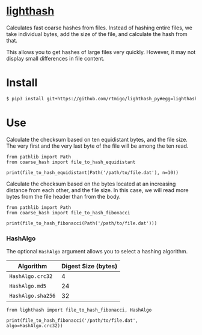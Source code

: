 # [lighthash](https://github.com/rtmigo/lighthash_py)

Calculates fast coarse hashes from files. Instead of hashing entire files, we take individual bytes, add the size of the file, and calculate the hash from that.

This allows you to get hashes of large files very quickly. However, it
may not display small differences in file content.

# Install

``` bash
$ pip3 install git+https://github.com/rtmigo/lighthash_py#egg=lighthash
```

# Use

Calculate the checksum based on ten equidistant bytes, and the file size. 
The very first and the very last byte of the file will be among the ten read.

``` python3
from pathlib import Path
from coarse_hash import file_to_hash_equidistant 

print(file_to_hash_equidistant(Path('/path/to/file.dat'), n=10))
```

Calculate the checksum based on the bytes located at an increasing distance from
each other, and the file size. In this case, we will read more bytes from the
file header than from the body.

``` python3
from pathlib import Path
from coarse_hash import file_to_hash_fibonacci

print(file_to_hash_fibonacci(Path('/path/to/file.dat')))
```

### HashAlgo

The optional `HashAlgo` argument allows you to select a hashing algorithm.

| Algorithm         | Digest Size (bytes) |
|-------------------|---------------------|
| `HashAlgo.crc32`  | 4                   |
| `HashAlgo.md5`    | 24                  |
| `HashAlgo.sha256` | 32                  |

```python3
from lighthash import file_to_hash_fibonacci, HashAlgo

print(file_to_hash_fibonacci('/path/to/file.dat', algo=HashAlgo.crc32))
```
